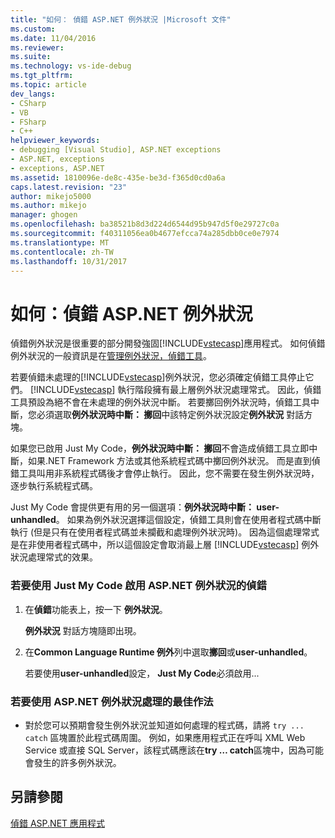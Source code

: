 ```yaml
---
title: "如何： 偵錯 ASP.NET 例外狀況 |Microsoft 文件"
ms.custom: 
ms.date: 11/04/2016
ms.reviewer: 
ms.suite: 
ms.technology: vs-ide-debug
ms.tgt_pltfrm: 
ms.topic: article
dev_langs:
- CSharp
- VB
- FSharp
- C++
helpviewer_keywords:
- debugging [Visual Studio], ASP.NET exceptions
- ASP.NET, exceptions
- exceptions, ASP.NET
ms.assetid: 1810096e-de8c-435e-be3d-f365d0cd0a6a
caps.latest.revision: "23"
author: mikejo5000
ms.author: mikejo
manager: ghogen
ms.openlocfilehash: ba38521b8d3d224d6544d95b947d5f0e29727c0a
ms.sourcegitcommit: f40311056ea0b4677efcca74a285dbb0ce0e7974
ms.translationtype: MT
ms.contentlocale: zh-TW
ms.lasthandoff: 10/31/2017
---
```

# <a name="how-to-debug-aspnet-exceptions"></a>如何：偵錯 ASP.NET 例外狀況
偵錯例外狀況是很重要的部分開發強固[!INCLUDE[vstecasp](../code-quality/includes/vstecasp_md.md)]應用程式。 如何偵錯例外狀況的一般資訊是在[管理例外狀況，偵錯工具](../debugger/managing-exceptions-with-the-debugger.md)。  
  
 若要偵錯未處理的[!INCLUDE[vstecasp](../code-quality/includes/vstecasp_md.md)]例外狀況，您必須確定偵錯工具停止它們。 [!INCLUDE[vstecasp](../code-quality/includes/vstecasp_md.md)] 執行階段擁有最上層例外狀況處理常式。 因此，偵錯工具預設為絕不會在未處理的例外狀況中斷。 若要擲回例外狀況時，偵錯工具中斷，您必須選取**例外狀況時中斷： 擲回**中該特定例外狀況設定**例外狀況** 對話方塊。  
  
 如果您已啟用 Just My Code，**例外狀況時中斷： 擲回**不會造成偵錯工具立即中斷，如果.NET Framework 方法或其他系統程式碼中擲回例外狀況。 而是直到偵錯工具叫用非系統程式碼後才會停止執行。 因此，您不需要在發生例外狀況時，逐步執行系統程式碼。  
  
 Just My Code 會提供更有用的另一個選項：**例外狀況時中斷： user-unhandled**。 如果為例外狀況選擇這個設定，偵錯工具則會在使用者程式碼中斷執行 (但是只有在使用者程式碼並未攔截和處理例外狀況時)。 因為這個處理常式是在非使用者程式碼中，所以這個設定會取消最上層 [!INCLUDE[vstecasp](../code-quality/includes/vstecasp_md.md)] 例外狀況處理常式的效果。  
  
### <a name="to-enable-debugging-of-aspnet-exceptions-with-just-my-code"></a>若要使用 Just My Code 啟用 ASP.NET 例外狀況的偵錯  
  
1.  在**偵錯**功能表上，按一下 **例外狀況**。  
  
     **例外狀況** 對話方塊隨即出現。  
  
2.  在**Common Language Runtime 例外**列中選取**擲回**或**user-unhandled**。  
  
     若要使用**user-unhandled**設定， **Just My Code**必須啟用...  
  
### <a name="to-use-best-practices-for-aspnet-exception-handling"></a>若要使用 ASP.NET 例外狀況處理的最佳作法  
  
-   對於您可以預期會發生例外狀況並知道如何處理的程式碼，請將 `try ... catch` 區塊置於此程式碼周圍。 例如，如果應用程式正在呼叫 XML Web Service 或直接 SQL Server，該程式碼應該在**try … catch**區塊中，因為可能會發生的許多例外狀況。

## <a name="see-also"></a>另請參閱
[偵錯 ASP.NET 應用程式](../debugger/how-to-enable-debugging-for-aspnet-applications.md)